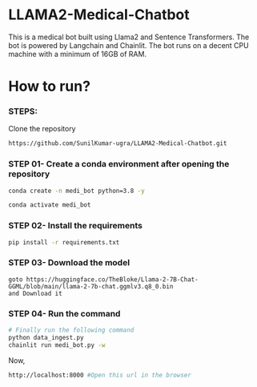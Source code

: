 # LLAMA2-Medical-Chatbot
This is a medical bot built using Llama2 and Sentence Transformers. The bot is powered by Langchain and Chainlit. The bot runs on a decent CPU machine with a minimum of 16GB of RAM.


# How to run?
### STEPS:

Clone the repository

```bash
https://github.com/SunilKumar-ugra/LLAMA2-Medical-Chatbot.git
```
### STEP 01- Create a conda environment after opening the repository

```bash
conda create -n medi_bot python=3.8 -y
```

```bash
conda activate medi_bot
```


### STEP 02- Install the requirements
```bash
pip install -r requirements.txt
```
### STEP 03- Download the model
```
goto https://huggingface.co/TheBloke/Llama-2-7B-Chat-GGML/blob/main/llama-2-7b-chat.ggmlv3.q8_0.bin
and Download it
```
### STEP 04- Run the command    
```bash 
# Finally run the following command
python data_ingest.py 
chainlit run medi_bot.py -w
```

Now,
```bash
http://localhost:8000 #Open this url in the browser
```